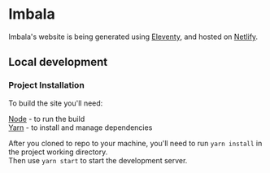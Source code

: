 # Imbala

Imbala's website is being generated using [Eleventy](https://www.11ty.dev/), and hosted on [Netlify](https://netlify.com).

## Local development

### Project Installation

To build the site you'll need:

[Node](https://nodejs.org) - to run the build  
[Yarn](https://yarnpkg.com) - to install and manage dependencies

After you cloned to repo to your machine, you'll need to run `yarn install` in the project working directory.  
Then use `yarn start` to start the development server.
